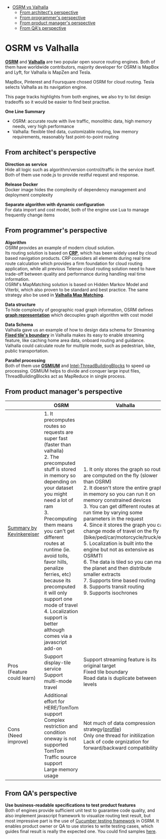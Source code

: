 <!-- TOC -->
- [OSRM vs Valhalla](#osrm-vs-valhalla)
  - [From architect's perspective](#from-architects-perspective)
  - [From programmer's perspective](#from-programmers-perspective)
  - [From product manager's perspective](#from-product-managers-perspective)
  - [From QA's perspective](#from-qas-perspective)

# OSRM vs Valhalla

[**OSRM**](../README.md) and [**Valhalla**](../../valhalla/README.md) are two popular open source routing engines.  Both of them have worldwide contributors, majority developer for OSRM is MapBox and Lyft, for Valhalla is MapZen and Tesla.  <br/>

MapBox, Pinterest and Foursquare chosed OSRM for cloud routing.  Tesla selects Valhalla as its navigation engine. <br/>

This page tracks highlights from both engines, we also try to list design tradeoffs so it would be easier to find best practise. <br/>

**One Line Summary**
- OSRM: accurate route with live traffic, monolithic data, high memory needs, very high performance
- Valhalla: flexible tiled data, customizable routing, low memory requirements, reasonably fast point-to-point routing

## From architect's perspective

**Direction as service** <br/>
Hide all logic such as algorithm/version control/traffic in the service itself.  Both of them use node.js to provide restful request and response.<br/>

**Release Docker**<br/>
Docker image hides the complexity of dependency management and deployment complexity<br/>

**Separate algorithm with dynamic configuration**<br/>
For data import and cost model, both of the engine use Lua to manage frequently change items<br/>



## From programmer's perspective

**Algorithm**<br/>
OSRM provides an example of modern cloud solution.<br/>
Its routing solution is based on [**CRP**](../../routing_basic/doc/crp.md), which has been widely used by cloud based navigation products.  CRP considers all elements during real time route calculation which provides a firm foundation for cloud routing application, while all previous Telenav cloud routing solution need to have trade-off between quality and performance during handling real time information.<br/> 
OSRM's MapMatching solution is based on Hidden Markov Model and Viterbi, which also proven to be standard and best practice.  The same strategy also be used in [**Valhalla Map Matching**](../../valhalla/doc/valhalla-mapmatching.md).  <br/>

**Data structure**<br/>
To hide complexity of geographic road graph information, OSRM defines [**graph representation**](./understanding_osrm_graph_representation.md) which decouples graph algorithm with cost model <br/>

**Data Schema**<br/>
Valhalla gave us an example of how to design data schema for Streaming<br/>
[**Fixed tile's boundary**](../../valhalla/doc/valhalla-tile-general.md) in Valhalla makes its easy to enable streaming feature, like caching home area data, onboard routing and guidance.<br/>
Valhalla could calculate route for multiple mode, such as pedestrian, bike, public transportation. <br/>

**Parallel processing**<br/>
Both of them use [**OSMIUM**](../../osmium/README.md) and [Intel-ThreadBuildingBlocks](https://www.threadingbuildingblocks.org/) to speed up processing.  OSMIUM helps to divide and conquer large input files, ThreadBuildingBlocks act as MapReduce in single process.  <br/>


## From product manager's perspective


||OSRM|Valhalla|
|----------------|--------------------------|--------------------------|
|[Summary by Kevinkereiser](https://github.com/valhalla/valhalla/issues/1514#issuecomment-419160356)|1. It precomputes routes so requests are super fast (faster than valhalla)<br/>2. The precomputed stuff is stored in memory so depending on your dataset you might need a lot of ram<br/>3. Precomputing them means you can't get different routes at runtime (ie. avoid tolls, favor hills, penalize ferries, etc) <br/>because its precomputed it will only support one mode of travel<br/>4. Localization support is better although comes via a javascript add-on|1. It only stores the graph so routes are computed on the fly (slower than OSRM)<br/> 2. It doesn't store the entire graph in memory so you can run it on memory constrained devices<br/>3. You can get different routes at run time by varying some parameters in the request<br/>4. Since it stores the graph you can change mode of travel on the fly (bike/ped/car/motorcycle/truck/etc)<br/>5. Localization is built into the engine but not as extensive as OSRMTI<br/>6. The data is tiled so you can make the planet and then distribute smaller extracts<br/>7. Supports time based routing<br/>8. Supports transit routing<br/>9. Supports isochrones|
|Pros<br/>(Feature could learn)|Support display-tile service<br/>Support multi-mode travel|Support streaming feature is its original target<br/>Fixed tile boundary<br/>Road data is duplicate between levels|
|Cons<br/>(Need improve)|Additional effort for HERE/TomTom support<br/>Complex restriction and condition oneway is not supported<br/>TomTom Traffic source support<br/>Large memory usage<br/>|Not much of data compression strategy([profile](../../valhalla/doc/valhalla-tile-profile.md))<br/>Only one thread for initilization<br/>Lack of code orgnization for forward/backward compatibility|

## From QA's perspective

**Use business-readable specifications to test product features**<br/>
Both of engines provide sufficient unit test to guarantee code quality, and also implement javascript framework to visualize routing test result, but most impressive part is the use of [Cucumber testing framework](https://cucumber.io/) in OSRM.  It enables product owner or QA to use stories to write testing cases, which guides final result is really the expected one.  You could find samples [here](https://github.com/Project-OSRM/osrm-backend/blob/master/features/foot/oneway.feature).




